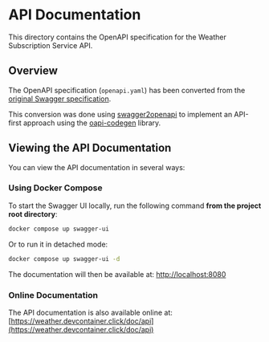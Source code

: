 # API Documentation

This directory contains the OpenAPI specification for the Weather Subscription Service API.

## Overview

The OpenAPI specification (`openapi.yaml`) has been converted from the [original Swagger specification](https://github.com/mykhailo-hrynko/se-school-5/blob/c05946703852b277e9d6dcb63ffd06fd1e06da5f/swagger.yaml).

This conversion was done using [swagger2openapi](https://www.npmjs.com/package/swagger2openapi) to implement an API-first approach using the [oapi-codegen](https://github.com/oapi-codegen/oapi-codegen) library.

## Viewing the API Documentation

You can view the API documentation in several ways:

### Using Docker Compose

To start the Swagger UI locally, run the following command **from the project root directory**:

```bash
docker compose up swagger-ui
```

Or to run it in detached mode:

```bash
docker compose up swagger-ui -d
```

The documentation will then be available at: [http://localhost:8080](http://localhost:8080)

### Online Documentation

The API documentation is also available online at: [https://weather.devcontainer.click/doc/api](https://weather.devcontainer.click/doc/api) 
